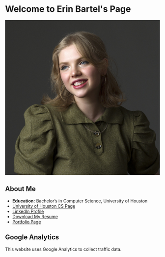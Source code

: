 # Welcome to Erin Bartel's Page

![Your Picture](https://github.com/asstrid123/homePage/raw/666a337cc7985463d305dcd3a4353606e4b91e11/2021-04-12%20Erin%20Bartels%20web%20X4122376.jpg) 

## About Me
- **Education:** Bachelor’s in Computer Science, University of Houston
- [University of Houston CS Page](https://www.cs.uh.edu)
- [LinkedIn Profile](https://www.linkedin.com/in/erin-bartels-167079205/)
- [Download My Resume](https://github.com/asstrid123/homePage/raw/666a337cc7985463d305dcd3a4353606e4b91e11/%2B123-456-7890.pdf)
- [Portfolio Page](portfolio.html)
## Google Analytics
This website uses Google Analytics to collect traffic data.
<!-- Google tag (gtag.js) -->

